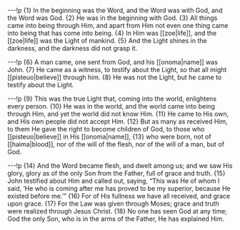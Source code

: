 ---!p
{1} In the beginning was the Word, and the Word was with God, and the Word was God. {2} He was in the beginning with God. {3} All things came into being through Him, and apart from Him not even one thing came into being that has come into being. {4} In Him was [[zoe|life]], and the [[zoe|life]] was the Light of mankind. {5} And the Light shines in the darkness, and the darkness did not grasp it.

---!p
{6} A man came, one sent from God, and his [[onoma|name]] was John. {7} He came as a witness, to testify about the Light, so that all might [[pisteuo|believe]] through him. {8} He was not the Light, but he came to testify about the Light.

---!p
{9} This was the true Light that, coming into the world, enlightens every person. {10} He was in the world, and the world came into being through Him, and yet the world did not know Him. {11} He came to His own, and His own people did not accept Him. {12} But as many as received Him, to them He gave the right to become children of God, to those who [[pisteuo|believe]] in His [[onoma|name]], {13} who were born, not of [[haima|blood]], nor of the will of the flesh, nor of the will of a man, but of God.

---!p
{14} And the Word became flesh, and dwelt among us; and we saw His glory, glory as of the only Son from the Father, full of grace and truth. {15} John testified about Him and called out, saying, “This was He of whom I said, ‘He who is coming after me has proved to be my superior, because He existed before me.’” {16} For of His fullness we have all received, and grace upon grace. {17} For the Law was given through Moses; grace and truth were realized through Jesus Christ. {18} No one has seen God at any time; God the only Son, who is in the arms of the Father, He has explained Him.

